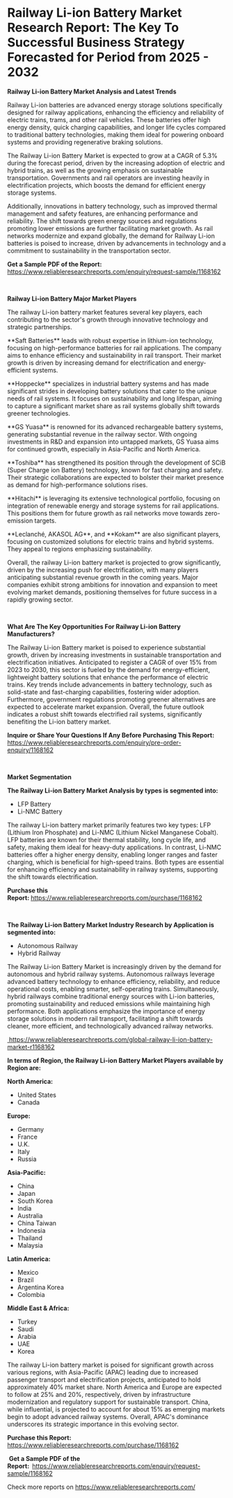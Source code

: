 <p><h1>Railway Li-ion Battery Market Research Report: The Key To Successful Business Strategy Forecasted for Period from 2025 - 2032</h1></p><p><strong>Railway Li-ion Battery Market Analysis and Latest Trends</strong></p>
<p><p>Railway Li-ion batteries are advanced energy storage solutions specifically designed for railway applications, enhancing the efficiency and reliability of electric trains, trams, and other rail vehicles. These batteries offer high energy density, quick charging capabilities, and longer life cycles compared to traditional battery technologies, making them ideal for powering onboard systems and providing regenerative braking solutions.</p><p>The Railway Li-ion Battery Market is expected to grow at a CAGR of 5.3% during the forecast period, driven by the increasing adoption of electric and hybrid trains, as well as the growing emphasis on sustainable transportation. Governments and rail operators are investing heavily in electrification projects, which boosts the demand for efficient energy storage systems. </p><p>Additionally, innovations in battery technology, such as improved thermal management and safety features, are enhancing performance and reliability. The shift towards green energy sources and regulations promoting lower emissions are further facilitating market growth. As rail networks modernize and expand globally, the demand for Railway Li-ion batteries is poised to increase, driven by advancements in technology and a commitment to sustainability in the transportation sector.</p></p>
<p><strong>Get a Sample PDF of the Report:&nbsp;</strong> <a href="https://www.reliableresearchreports.com/enquiry/request-sample/1168162?utm_campaign=3319&utm_medium=2&utm_source=Github&utm_content=ia&utm_term=29032025&utm_id=railway-li-ion-battery">https://www.reliableresearchreports.com/enquiry/request-sample/1168162</a></p>
<p>&nbsp;</p>
<p><strong>Railway Li-ion Battery Major Market Players</strong></p>
<p><p>The railway Li-ion battery market features several key players, each contributing to the sector's growth through innovative technology and strategic partnerships. </p><p>**Saft Batteries** leads with robust expertise in lithium-ion technology, focusing on high-performance batteries for rail applications. The company aims to enhance efficiency and sustainability in rail transport. Their market growth is driven by increasing demand for electrification and energy-efficient systems.</p><p>**Hoppecke** specializes in industrial battery systems and has made significant strides in developing battery solutions that cater to the unique needs of rail systems. It focuses on sustainability and long lifespan, aiming to capture a significant market share as rail systems globally shift towards greener technologies.</p><p>**GS Yuasa** is renowned for its advanced rechargeable battery systems, generating substantial revenue in the railway sector. With ongoing investments in R&D and expansion into untapped markets, GS Yuasa aims for continued growth, especially in Asia-Pacific and North America.</p><p>**Toshiba** has strengthened its position through the development of SCiB (Super Charge ion Battery) technology, known for fast charging and safety. Their strategic collaborations are expected to bolster their market presence as demand for high-performance solutions rises.</p><p>**Hitachi** is leveraging its extensive technological portfolio, focusing on integration of renewable energy and storage systems for rail applications. This positions them for future growth as rail networks move towards zero-emission targets.</p><p>**Leclanché, AKASOL AG**, and **Kokam** are also significant players, focusing on customized solutions for electric trains and hybrid systems. They appeal to regions emphasizing sustainability. </p><p>Overall, the railway Li-ion battery market is projected to grow significantly, driven by the increasing push for electrification, with many players anticipating substantial revenue growth in the coming years. Major companies exhibit strong ambitions for innovation and expansion to meet evolving market demands, positioning themselves for future success in a rapidly growing sector.</p></p>
<p>&nbsp;</p>
<p><strong>What Are The Key Opportunities For Railway Li-ion Battery Manufacturers?</strong></p>
<p><p>The Railway Li-ion Battery market is poised to experience substantial growth, driven by increasing investments in sustainable transportation and electrification initiatives. Anticipated to register a CAGR of over 15% from 2023 to 2030, this sector is fueled by the demand for energy-efficient, lightweight battery solutions that enhance the performance of electric trains. Key trends include advancements in battery technology, such as solid-state and fast-charging capabilities, fostering wider adoption. Furthermore, government regulations promoting greener alternatives are expected to accelerate market expansion. Overall, the future outlook indicates a robust shift towards electrified rail systems, significantly benefiting the Li-ion battery market.</p></p>
<p><strong>Inquire or Share Your Questions If Any Before Purchasing This Report:</strong> <a href="https://www.reliableresearchreports.com/enquiry/pre-order-enquiry/1168162?utm_campaign=3319&utm_medium=2&utm_source=Github&utm_content=ia&utm_term=29032025&utm_id=railway-li-ion-battery">https://www.reliableresearchreports.com/enquiry/pre-order-enquiry/1168162</a></p>
<p>&nbsp;</p>
<p><strong>Market Segmentation</strong></p>
<p><strong>The Railway Li-ion Battery Market Analysis by types is segmented into:</strong></p>
<p><ul><li>LFP Battery</li><li>Li-NMC Battery</li></ul></p>
<p><p>The railway Li-ion battery market primarily features two key types: LFP (Lithium Iron Phosphate) and Li-NMC (Lithium Nickel Manganese Cobalt). LFP batteries are known for their thermal stability, long cycle life, and safety, making them ideal for heavy-duty applications. In contrast, Li-NMC batteries offer a higher energy density, enabling longer ranges and faster charging, which is beneficial for high-speed trains. Both types are essential for enhancing efficiency and sustainability in railway systems, supporting the shift towards electrification.</p></p>
<p><strong>Purchase this Report:&nbsp;</strong><a href="https://www.reliableresearchreports.com/purchase/1168162?utm_campaign=3319&utm_medium=2&utm_source=Github&utm_content=ia&utm_term=29032025&utm_id=railway-li-ion-battery">https://www.reliableresearchreports.com/purchase/1168162</a></p>
<p>&nbsp;</p>
<p><strong>The Railway Li-ion Battery Market Industry Research by Application is segmented into:</strong></p>
<p><ul><li>Autonomous Railway</li><li>Hybrid Railway</li></ul></p>
<p><p>The Railway Li-ion Battery Market is increasingly driven by the demand for autonomous and hybrid railway systems. Autonomous railways leverage advanced battery technology to enhance efficiency, reliability, and reduce operational costs, enabling smarter, self-operating trains. Simultaneously, hybrid railways combine traditional energy sources with Li-ion batteries, promoting sustainability and reduced emissions while maintaining high performance. Both applications emphasize the importance of energy storage solutions in modern rail transport, facilitating a shift towards cleaner, more efficient, and technologically advanced railway networks.</p></p>
<p><a href="https://www.reliableresearchreports.com/global-railway-li-ion-battery-market-r1168162?utm_campaign=3319&utm_medium=2&utm_source=Github&utm_content=ia&utm_term=29032025&utm_id=railway-li-ion-battery">&nbsp;https://www.reliableresearchreports.com/global-railway-li-ion-battery-market-r1168162</a></p>
<p><strong>In terms of Region, the Railway Li-ion Battery Market Players available by Region are:</strong></p>
<p>
    <p> <strong> North America: </strong>
        <ul>
            <li>United States</li>
            <li>Canada</li>
        </ul>
        </p> 
    <p> <strong> Europe: </strong>
        <ul>
            <li>Germany</li>
            <li>France</li>
            <li>U.K.</li>
            <li>Italy</li>
            <li>Russia</li>
        </ul>
        </p> 
    <p> <strong> Asia-Pacific: </strong>
        <ul>
            <li>China</li>
            <li>Japan</li>
            <li>South Korea</li>
            <li>India</li>
            <li>Australia</li>
            <li>China Taiwan</li>
            <li>Indonesia</li>
            <li>Thailand</li>
            <li>Malaysia</li>
        </ul>
        </p> 
    <p> <strong> Latin America: </strong>
        <ul>
            <li>Mexico</li>
            <li>Brazil</li>
            <li>Argentina Korea</li>
            <li>Colombia</li>
        </ul>
        </p> 
    <p> <strong> Middle East & Africa: </strong>
        <ul>
            <li>Turkey</li>
            <li>Saudi</li>
            <li>Arabia</li>
            <li>UAE</li>
            <li>Korea</li>
        </ul>
    </p>
    </p>
<p><p>The railway Li-ion battery market is poised for significant growth across various regions, with Asia-Pacific (APAC) leading due to increased passenger transport and electrification projects, anticipated to hold approximately 40% market share. North America and Europe are expected to follow at 25% and 20%, respectively, driven by infrastructure modernization and regulatory support for sustainable transport. China, while influential, is projected to account for about 15% as emerging markets begin to adopt advanced railway systems. Overall, APAC's dominance underscores its strategic importance in this evolving sector.</p></p>
<p><strong>Purchase this Report: </strong><a href="https://www.reliableresearchreports.com/purchase/1168162?utm_campaign=3319&utm_medium=2&utm_source=Github&utm_content=ia&utm_term=29032025&utm_id=railway-li-ion-battery">https://www.reliableresearchreports.com/purchase/1168162</a></p>
<p>&nbsp;<strong>Get a Sample PDF of the Report:&nbsp;&nbsp;</strong><a href="https://www.reliableresearchreports.com/enquiry/request-sample/1168162?utm_campaign=3319&utm_medium=2&utm_source=Github&utm_content=ia&utm_term=29032025&utm_id=railway-li-ion-battery">https://www.reliableresearchreports.com/enquiry/request-sample/1168162</a></p>
<p><strong></strong></p>
<p>Check more reports on <a href="https://www.reliableresearchreports.com/?utm_campaign=3319&utm_medium=2&utm_source=Github&utm_content=ia&utm_term=29032025&utm_id=railway-li-ion-battery">https://www.reliableresearchreports.com/</a></p>